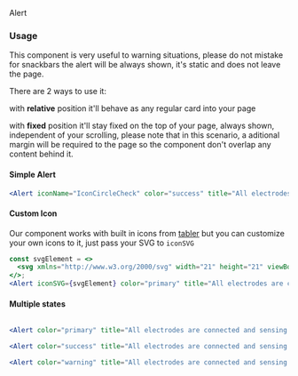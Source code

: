 
Alert
### Usage

This component is very useful to warning situations, please do not mistake for snackbars
the alert will be always shown, it's static and does not leave the page.

There are 2 ways to use it:

with **relative** position it'll behave as any regular card into your page

with **fixed** position it'll stay fixed on the top of your page, always shown, independent of 
your scrolling, please note that in this scenario, a aditional margin will be required to the page so the 
component don't overlap any content behind it.

#### Simple Alert

```jsx
<Alert iconName="IconCircleCheck" color="success" title="All electrodes are connected and sensing signal" >The 10-second ECG is ready to be recorded</Alert>
```

#### Custom Icon
Our component works with built in icons from [tabler](https://tabler-icons.io/) but you can customize your own icons to it, just pass your SVG to `iconSVG` 

```jsx
const svgElement = <>
  <svg xmlns="http://www.w3.org/2000/svg" width="21" height="21" viewBox="0 0 21 21"><title>MS-SymbolLockup</title><rect x="1" y="1" width="9" height="9" fill="#f25022"/><rect x="1" y="11" width="9" height="9" fill="#00a4ef"/><rect x="11" y="1" width="9" height="9" fill="#7fba00"/><rect x="11" y="11" width="9" height="9" fill="#ffb900"/></svg>
</>;
<Alert iconSVG={svgElement} color="primary" title="All electrodes are connected and sensing signal">The 10-second ECG is ready to be recorded</Alert>
```
#### Multiple states

```jsx

<Alert color="primary" title="All electrodes are connected and sensing signal">The 10-second ECG is ready to be recorded</Alert>

<Alert color="success" title="All electrodes are connected and sensing signal">The 10-second ECG is ready to be recorded</Alert>

<Alert color="warning" title="All electrodes are connected and sensing signal">The 10-second ECG is ready to be recorded</Alert>
```
